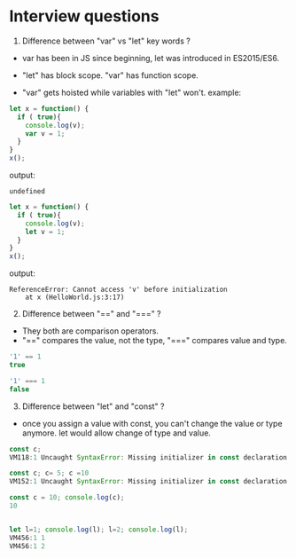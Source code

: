 # Interview questions

1. Difference between "var" vs "let" key words ?
*  var has been in JS since beginning, let was introduced in ES2015/ES6.

* "let" has block scope. "var" has  function scope.
* "var" gets hoisted while variables with "let" won't. 
example: 
```javascript
let x = function() {
  if ( true){
    console.log(v);
    var v = 1;
  }
}
x();
```

output:
```text
undefined
```

```javascript
let x = function() {
  if ( true){
    console.log(v);
    let v = 1;
  }
}
x();
```

output:

```text
ReferenceError: Cannot access 'v' before initialization
    at x (HelloWorld.js:3:17)
```

2. Difference between \"\=\=\" and "===" ?

* They both are comparison operators.
* \"\==" compares the value, not the type, "===" compares value and type. 

```javascript
'1' == 1
true

'1' === 1
false
```

3. Difference between "let" and "const" ?

* once you assign a value with const, you can't change the value or type anymore. let would allow change of type and value. 

```javascript
const c;
VM118:1 Uncaught SyntaxError: Missing initializer in const declaration

const c; c= 5; c =10
VM152:1 Uncaught SyntaxError: Missing initializer in const declaration

const c = 10; console.log(c);
10


let l=1; console.log(l); l=2; console.log(l);
VM456:1 1
VM456:1 2
```

